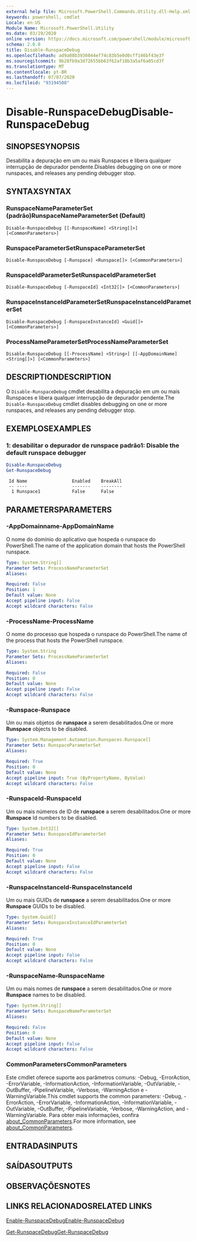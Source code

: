 ```yaml
---
external help file: Microsoft.PowerShell.Commands.Utility.dll-Help.xml
keywords: powershell, cmdlet
Locale: en-US
Module Name: Microsoft.PowerShell.Utility
ms.date: 03/19/2020
online version: https://docs.microsoft.com/powershell/module/microsoft.powershell.utility/disable-runspacedebug?view=powershell-6&WT.mc_id=ps-gethelp
schema: 2.0.0
title: Disable-RunspaceDebug
ms.openlocfilehash: ad9a08b3936044ef74c83b5e0d0cff146bf43e3f
ms.sourcegitcommit: 9b28fb9a3d72655bb63f62af18b3a5af6a05cd3f
ms.translationtype: MT
ms.contentlocale: pt-BR
ms.lasthandoff: 07/07/2020
ms.locfileid: "93194508"
---
```

# <span data-ttu-id="2741b-103">Disable-RunspaceDebug</span><span class="sxs-lookup"><span data-stu-id="2741b-103">Disable-RunspaceDebug</span></span>

## <span data-ttu-id="2741b-104">SINOPSE</span><span class="sxs-lookup"><span data-stu-id="2741b-104">SYNOPSIS</span></span>
<span data-ttu-id="2741b-105">Desabilita a depuração em um ou mais Runspaces e libera qualquer interrupção de depurador pendente.</span><span class="sxs-lookup"><span data-stu-id="2741b-105">Disables debugging on one or more runspaces, and releases any pending debugger stop.</span></span>

## <span data-ttu-id="2741b-106">SYNTAX</span><span class="sxs-lookup"><span data-stu-id="2741b-106">SYNTAX</span></span>

### <span data-ttu-id="2741b-107">RunspaceNameParameterSet (padrão)</span><span class="sxs-lookup"><span data-stu-id="2741b-107">RunspaceNameParameterSet (Default)</span></span>

```
Disable-RunspaceDebug [[-RunspaceName] <String[]>] [<CommonParameters>]
```

### <span data-ttu-id="2741b-108">RunspaceParameterSet</span><span class="sxs-lookup"><span data-stu-id="2741b-108">RunspaceParameterSet</span></span>

```
Disable-RunspaceDebug [-Runspace] <Runspace[]> [<CommonParameters>]
```

### <span data-ttu-id="2741b-109">RunspaceIdParameterSet</span><span class="sxs-lookup"><span data-stu-id="2741b-109">RunspaceIdParameterSet</span></span>

```
Disable-RunspaceDebug [-RunspaceId] <Int32[]> [<CommonParameters>]
```

### <span data-ttu-id="2741b-110">RunspaceInstanceIdParameterSet</span><span class="sxs-lookup"><span data-stu-id="2741b-110">RunspaceInstanceIdParameterSet</span></span>

```
Disable-RunspaceDebug [-RunspaceInstanceId] <Guid[]> [<CommonParameters>]
```

### <span data-ttu-id="2741b-111">ProcessNameParameterSet</span><span class="sxs-lookup"><span data-stu-id="2741b-111">ProcessNameParameterSet</span></span>

```
Disable-RunspaceDebug [[-ProcessName] <String>] [[-AppDomainName] <String[]>] [<CommonParameters>]
```

## <span data-ttu-id="2741b-112">DESCRIPTION</span><span class="sxs-lookup"><span data-stu-id="2741b-112">DESCRIPTION</span></span>

<span data-ttu-id="2741b-113">O `Disable-RunspaceDebug` cmdlet desabilita a depuração em um ou mais Runspaces e libera qualquer interrupção de depurador pendente.</span><span class="sxs-lookup"><span data-stu-id="2741b-113">The `Disable-RunspaceDebug` cmdlet disables debugging on one or more runspaces, and releases any pending debugger stop.</span></span>

## <span data-ttu-id="2741b-114">EXEMPLOS</span><span class="sxs-lookup"><span data-stu-id="2741b-114">EXAMPLES</span></span>

### <span data-ttu-id="2741b-115">1: desabilitar o depurador de runspace padrão</span><span class="sxs-lookup"><span data-stu-id="2741b-115">1: Disable the default runspace debugger</span></span>

```powershell
Disable-RunspaceDebug
Get-RunspaceDebug
```

```Output
 Id Name                 Enabled    BreakAll
 -- ----                 -------    --------
  1 Runspace1            False      False
```

## <span data-ttu-id="2741b-116">PARAMETERS</span><span class="sxs-lookup"><span data-stu-id="2741b-116">PARAMETERS</span></span>

### <span data-ttu-id="2741b-117">-AppDomainname</span><span class="sxs-lookup"><span data-stu-id="2741b-117">-AppDomainName</span></span>

<span data-ttu-id="2741b-118">O nome do domínio do aplicativo que hospeda o runspace do PowerShell.</span><span class="sxs-lookup"><span data-stu-id="2741b-118">The name of the application domain that hosts the PowerShell runspace.</span></span>

```yaml
Type: System.String[]
Parameter Sets: ProcessNameParameterSet
Aliases:

Required: False
Position: 1
Default value: None
Accept pipeline input: False
Accept wildcard characters: False
```

### <span data-ttu-id="2741b-119">-ProcessName</span><span class="sxs-lookup"><span data-stu-id="2741b-119">-ProcessName</span></span>

<span data-ttu-id="2741b-120">O nome do processo que hospeda o runspace do PowerShell.</span><span class="sxs-lookup"><span data-stu-id="2741b-120">The name of the process that hosts the PowerShell runspace.</span></span>

```yaml
Type: System.String
Parameter Sets: ProcessNameParameterSet
Aliases:

Required: False
Position: 0
Default value: None
Accept pipeline input: False
Accept wildcard characters: False
```

### <span data-ttu-id="2741b-121">-Runspace</span><span class="sxs-lookup"><span data-stu-id="2741b-121">-Runspace</span></span>

<span data-ttu-id="2741b-122">Um ou mais objetos de **runspace** a serem desabilitados.</span><span class="sxs-lookup"><span data-stu-id="2741b-122">One or more **Runspace** objects to be disabled.</span></span>

```yaml
Type: System.Management.Automation.Runspaces.Runspace[]
Parameter Sets: RunspaceParameterSet
Aliases:

Required: True
Position: 0
Default value: None
Accept pipeline input: True (ByPropertyName, ByValue)
Accept wildcard characters: False
```

### <span data-ttu-id="2741b-123">-RunspaceId</span><span class="sxs-lookup"><span data-stu-id="2741b-123">-RunspaceId</span></span>

<span data-ttu-id="2741b-124">Um ou mais números de ID de **runspace** a serem desabilitados.</span><span class="sxs-lookup"><span data-stu-id="2741b-124">One or more **Runspace** Id numbers to be disabled.</span></span>

```yaml
Type: System.Int32[]
Parameter Sets: RunspaceIdParameterSet
Aliases:

Required: True
Position: 0
Default value: None
Accept pipeline input: False
Accept wildcard characters: False
```

### <span data-ttu-id="2741b-125">-RunspaceInstanceId</span><span class="sxs-lookup"><span data-stu-id="2741b-125">-RunspaceInstanceId</span></span>

<span data-ttu-id="2741b-126">Um ou mais GUIDs de **runspace** a serem desabilitados.</span><span class="sxs-lookup"><span data-stu-id="2741b-126">One or more **Runspace** GUIDs to be disabled.</span></span>

```yaml
Type: System.Guid[]
Parameter Sets: RunspaceInstanceIdParameterSet
Aliases:

Required: True
Position: 0
Default value: None
Accept pipeline input: False
Accept wildcard characters: False
```

### <span data-ttu-id="2741b-127">-RunspaceName</span><span class="sxs-lookup"><span data-stu-id="2741b-127">-RunspaceName</span></span>

<span data-ttu-id="2741b-128">Um ou mais nomes de **runspace** a serem desabilitados.</span><span class="sxs-lookup"><span data-stu-id="2741b-128">One or more **Runspace** names to be disabled.</span></span>

```yaml
Type: System.String[]
Parameter Sets: RunspaceNameParameterSet
Aliases:

Required: False
Position: 0
Default value: None
Accept pipeline input: False
Accept wildcard characters: False
```

### <span data-ttu-id="2741b-129">CommonParameters</span><span class="sxs-lookup"><span data-stu-id="2741b-129">CommonParameters</span></span>

<span data-ttu-id="2741b-130">Este cmdlet oferece suporte aos parâmetros comuns: -Debug, -ErrorAction, -ErrorVariable, -InformationAction, -InformationVariable, -OutVariable, -OutBuffer, -PipelineVariable, -Verbose, -WarningAction e -WarningVariable.</span><span class="sxs-lookup"><span data-stu-id="2741b-130">This cmdlet supports the common parameters: -Debug, -ErrorAction, -ErrorVariable, -InformationAction, -InformationVariable, -OutVariable, -OutBuffer, -PipelineVariable, -Verbose, -WarningAction, and -WarningVariable.</span></span> <span data-ttu-id="2741b-131">Para obter mais informações, confira [about_CommonParameters](https://go.microsoft.com/fwlink/?LinkID=113216).</span><span class="sxs-lookup"><span data-stu-id="2741b-131">For more information, see [about_CommonParameters](https://go.microsoft.com/fwlink/?LinkID=113216).</span></span>

## <span data-ttu-id="2741b-132">ENTRADAS</span><span class="sxs-lookup"><span data-stu-id="2741b-132">INPUTS</span></span>

## <span data-ttu-id="2741b-133">SAÍDAS</span><span class="sxs-lookup"><span data-stu-id="2741b-133">OUTPUTS</span></span>

## <span data-ttu-id="2741b-134">OBSERVAÇÕES</span><span class="sxs-lookup"><span data-stu-id="2741b-134">NOTES</span></span>

## <span data-ttu-id="2741b-135">LINKS RELACIONADOS</span><span class="sxs-lookup"><span data-stu-id="2741b-135">RELATED LINKS</span></span>

[<span data-ttu-id="2741b-136">Enable-RunspaceDebug</span><span class="sxs-lookup"><span data-stu-id="2741b-136">Enable-RunspaceDebug</span></span>](Enable-RunspaceDebug.md)

[<span data-ttu-id="2741b-137">Get-RunspaceDebug</span><span class="sxs-lookup"><span data-stu-id="2741b-137">Get-RunspaceDebug</span></span>](Get-RunspaceDebug.md)
